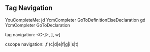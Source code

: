 

Tag Navigation
-------------
YouCompleteMe:
<leader>jd  YcmCompleter GoToDefinitionElseDeclaration
<leader>gd  YcmCompleter GoToDeclaration

tag navigation:
<C-]>, <C-w>], <leader>w]

cscope navigation:
,f (c|d|e|f|g|i|s|t)



